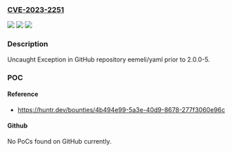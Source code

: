 ### [CVE-2023-2251](https://cve.mitre.org/cgi-bin/cvename.cgi?name=CVE-2023-2251)
![](https://img.shields.io/static/v1?label=Product&message=eemeli%2Fyaml&color=blue)
![](https://img.shields.io/static/v1?label=Version&message=%3C%202.0.0-5%20&color=brighgreen)
![](https://img.shields.io/static/v1?label=Vulnerability&message=CWE-248%20Uncaught%20Exception&color=brighgreen)

### Description

Uncaught Exception in GitHub repository eemeli/yaml prior to 2.0.0-5.

### POC

#### Reference
- https://huntr.dev/bounties/4b494e99-5a3e-40d9-8678-277f3060e96c

#### Github
No PoCs found on GitHub currently.

